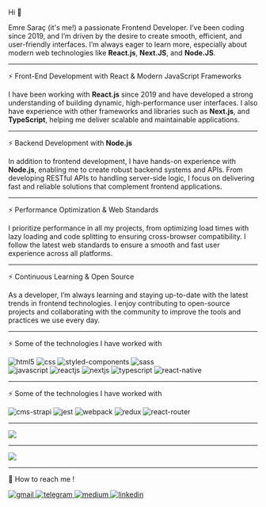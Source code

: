 Hi 👋

<p>Emre Saraç (it's me!) a passionate Frontend Developer. I’ve been coding since 2019, and I’m driven by the desire to create smooth, efficient, and user-friendly interfaces. I’m always eager to learn more, especially about modern web technologies like <strong>React.js</strong>, <strong>Next.JS</strong>, and <strong>Node.JS</strong>.</p>

<hr />

<p>⚡ Front-End Development with React & Modern JavaScript Frameworks</p>

<p>I have been working with <strong>React.js</strong> since 2019 and have developed a strong understanding of building dynamic, high-performance user interfaces. I also have experience with other frameworks and libraries such as <strong>Next.js</strong>, and <strong>TypeScript</strong>, helping me deliver scalable and maintainable applications.</p>

<hr />

<p>⚡ Backend Development with <strong>Node.js</strong></p>

<p>In addition to frontend development, I have hands-on experience with <strong>Node.js</strong>, enabling me to create robust backend systems and APIs. From developing RESTful APIs to handling server-side logic, I focus on delivering fast and reliable solutions that complement frontend applications.</p>

<hr />

<p>⚡ Performance Optimization & Web Standards</p>

<p>I prioritize performance in all my projects, from optimizing load times with lazy loading and code splitting to ensuring cross-browser compatibility. I follow the latest web standards to ensure a smooth and fast user experience across all platforms.</p>

<hr />

<p>⚡ Continuous Learning & Open Source</p>

<p>As a developer, I’m always learning and staying up-to-date with the latest trends in frontend technologies. I enjoy contributing to open-source projects and collaborating with the community to improve the tools and practices we use every day.</p>

<hr />

<p>⚡ Some of the technologies I have worked with</p>
<p>
   <img src="https://img.shields.io/badge/HTML5-E34F26?style=for-the-badge&logo=html5&logoColor=white" alt="html5" />
   <img src="https://img.shields.io/badge/CSS3-1572B6?style=for-the-badge&logo=css3&logoColor=white" alt="css" />
   <img src="https://img.shields.io/badge/styled--components-DB7093?style=for-the-badge&logo=styled-components&logoColor=white" alt="styled-components" />
   <img src="https://img.shields.io/badge/Sass-CC6699?style=for-the-badge&logo=sass&logoColor=white" alt="sass" />
   <br />
   <img src="https://img.shields.io/badge/JavaScript-323330?style=for-the-badge&logo=javascript&logoColor=F7DF1E" alt="javascript" />
   <img src="https://img.shields.io/badge/React-20232A?style=for-the-badge&logo=react&logoColor=61DAFB" alt="reactjs" />
   <img src="https://img.shields.io/badge/next%20js-000000?style=for-the-badge&logo=nextdotjs&logoColor=white" alt="nextjs" />
   <img src="https://img.shields.io/badge/TypeScript-007ACC?style=for-the-badge&logo=typescript&logoColor=white" alt="typescript" />
   <img src="https://img.shields.io/badge/React_Native-20232A?style=for-the-badge&logo=react&logoColor=61DAFB" alt="react-native" />
</p>
<hr />
<p>⚡ Some of the technologies I have worked with</p>
<p>
   <img src="https://img.shields.io/badge/strapi-2F2E8B?style=for-the-badge&logo=strapi&logoColor=white" alt="cms-strapi"/>
   <img src="https://img.shields.io/badge/Jest-C21325?style=for-the-badge&logo=jest&logoColor=white" alt="jest"/>
   <img src="https://img.shields.io/badge/Webpack-8DD6F9?style=for-the-badge&logo=Webpack&logoColor=white" alt="webpack"/>
   <img src="https://img.shields.io/badge/Redux-593D88?style=for-the-badge&logo=redux&logoColor=white" alt="redux" />
   <img src="https://img.shields.io/badge/React_Router-CA4245?style=for-the-badge&logo=react-router&logoColor=white"  alt="react-router" />
</p>
<hr />
<img src="https://github-readme-stats.vercel.app/api?username=Emmre&hide=contribs,prs&show_icons=true&theme=radical" />
<hr />
<img src="https://github-readme-stats.vercel.app/api/top-langs/?username=Emmre&hide=html&layout=compact&show_icons=true&theme=radical" />
<hr />
<p>💬 How to reach me !</p>
<a href="mailto:emreesrc@gmail.com">
<img src="https://img.shields.io/badge/Gmail-D14836?style=for-the-badge&logo=gmail&logoColor=white" alt="gmail" />
</a>
<a href="https://t.me/heyImEmo">
<img src="https://img.shields.io/badge/Telegram-2CA5E0?style=for-the-badge&logo=telegram&logoColor=white" alt="telegram" />
</a>
<a href="https://medium.com/@emreesrc">
<img src="https://img.shields.io/badge/Medium-12100E?style=for-the-badge&logo=medium&logoColor=white" alt="medium" />
</a>
<a href="https://www.linkedin.com/in/emreesrc/">
<img src="https://img.shields.io/badge/LinkedIn-0077B5?style=for-the-badge&logo=linkedin&logoColor=white" alt="linkedin"  />
</a>
